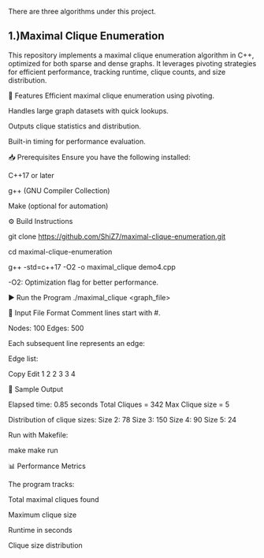 There are three algorithms under this project.

##    1.)Maximal Clique Enumeration

This repository implements a maximal clique enumeration algorithm in C++, optimized for both sparse and dense graphs. It leverages pivoting strategies for efficient performance, tracking runtime, clique counts, and size distribution.

🚀 Features
Efficient maximal clique enumeration using pivoting.

Handles large graph datasets with quick lookups.

Outputs clique statistics and distribution.

Built-in timing for performance evaluation.

📥 Prerequisites
Ensure you have the following installed:

C++17 or later

g++ (GNU Compiler Collection)

Make (optional for automation)

⚙️ Build Instructions

git clone https://github.com/ShiZ7/maximal-clique-enumeration.git

cd maximal-clique-enumeration

g++ -std=c++17 -O2 -o maximal_clique demo4.cpp


-O2: Optimization flag for better performance.

▶️ Run the Program
./maximal_clique <graph_file>


📄 Input File Format
Comment lines start with #.


 Nodes: 100 Edges: 500
 
Each subsequent line represents an edge:

Edge list:

Copy
Edit
1 2
2 3
3 4

🏃 Sample Output

Elapsed time: 0.85 seconds
Total Cliques = 342
Max Clique size = 5

Distribution of clique sizes:
Size 2: 78
Size 3: 150
Size 4: 90
Size 5: 24


Run with Makefile:

make
make run

📊 Performance Metrics

The program tracks:

Total maximal cliques found

Maximum clique size

Runtime in seconds

Clique size distribution
